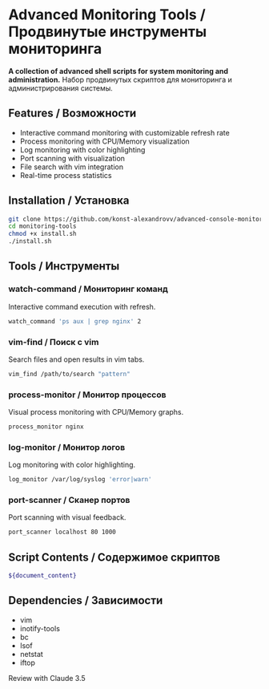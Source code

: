 # Advanced Monitoring Tools / Продвинутые инструменты мониторинга

**A collection of advanced shell scripts for system monitoring and administration.**
Набор продвинутых скриптов для мониторинга и администрирования системы.

## Features / Возможности

- Interactive command monitoring with customizable refresh rate
- Process monitoring with CPU/Memory visualization
- Log monitoring with color highlighting
- Port scanning with visualization
- File search with vim integration
- Real-time process statistics

## Installation / Установка

```bash
git clone https://github.com/konst-alexandrovv/advanced-console-monitoring/
cd monitoring-tools
chmod +x install.sh
./install.sh
```

## Tools / Инструменты

### watch-command / Мониторинг команд
Interactive command execution with refresh.
```bash
watch_command 'ps aux | grep nginx' 2
```

### vim-find / Поиск с vim
Search files and open results in vim tabs.
```bash
vim_find /path/to/search "pattern"
```

### process-monitor / Монитор процессов
Visual process monitoring with CPU/Memory graphs.
```bash
process_monitor nginx
```

### log-monitor / Монитор логов
Log monitoring with color highlighting.
```bash
log_monitor /var/log/syslog 'error|warn'
```

### port-scanner / Сканер портов
Port scanning with visual feedback.
```bash
port_scanner localhost 80 1000
```

## Script Contents / Содержимое скриптов

```bash
${document_content}
```

## Dependencies / Зависимости

- vim
- inotify-tools
- bc
- lsof
- netstat
- iftop

Review with Claude 3.5
